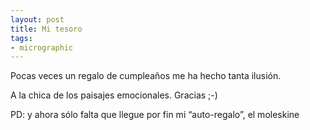 ```yaml
---
layout: post
title: Mi tesoro
tags:
- micrographic
---
```

Pocas veces un regalo de cumpleaños me ha hecho tanta ilusión.

A la chica de los paisajes emocionales. Gracias ;-)

PD: y ahora sólo falta que llegue por fin mi “auto-regalo”, el moleskine
